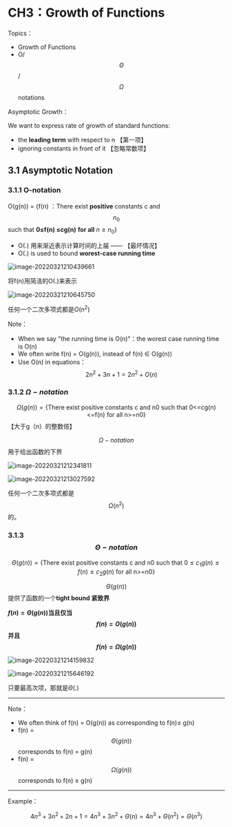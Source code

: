 # CH3：Growth of Functions

Topics：

- Growth of Functions
- O/$$\Theta$$/$$\Omega$$ notations

Asymptotic Growth：

We want to express rate of growth of standard functions:

- the **leading term** with respect to n 【第一项】
- ignoring constants in front of it 【忽略常数项】

## 3.1 Asymptotic Notation

### 3.1.1 O-notation

O(g(n)) = {f(n) ：There exist **positive**  constants c  and $$n_0$$ such that  **0≤f(n) ≤cg(n)** **for all** $n≥n_0$}

- O(.) 用来渐近表示计算时间的上届 —— 【最坏情况】
- O(.) is used to bound **worest-case running time**

![image-20220321210439661](https://cdn.jsdelivr.net/gh/Holmes233666/gitee-image@main/pictureStore/image-20220321210439661.png)

将f(n)用简洁的O(.)来表示

![image-20220321210645750](https://cdn.jsdelivr.net/gh/Holmes233666/gitee-image@main/pictureStore/image-20220321210645750.png)

任何一个二次多项式都是$O(n^2)$

Note：

- When we say "the running time is O(n)"：the worest case running time is O(n)
- We often write f(n) = O(g(n)), instead of f(n) ∈ O(g(n))
- Use O(n) in equations：$$2n^2+3n+1 = 2n^2+O(n)$$



### 3.1.2 $\Omega-notation$

$$\Omega(g(n)) = \{\text{There exist positive constants c and n0 such that 0<=cg(n)<=f(n) for all n>=n0}\}$$ 【大于g（n）的整数倍】

$$\Omega-notation$$用于给出函数的下界

![image-20220321212341811](https://cdn.jsdelivr.net/gh/Holmes233666/gitee-image@main/pictureStore/image-20220321212341811.png)

![image-20220321213027592](https://cdn.jsdelivr.net/gh/Holmes233666/gitee-image@main/pictureStore/image-20220321213027592.png)

任何一个二次多项式都是$$\Omega(n^2)$$的。



### 3.1.3 $$\Theta-notation$$

$$\Theta(g(n)) = \{\text{There exist positive constants c and n0 such that } 0\leq c_1g(n)\leq f(n)\leq c_2g(n)\  \text{for all n>=n0}\}$$

$$\Theta(g(n))$$提供了函数的一个**tight bound 紧致界**

**$f(n) = \Theta(g(n))$当且仅当$$f(n) = O(g(n))$$并且$$f(n) =\Omega(g(n))$$**

![image-20220321214159832](https://cdn.jsdelivr.net/gh/Holmes233666/gitee-image@main/pictureStore/image-20220321214159832.png)

![image-20220321215646192](https://cdn.jsdelivr.net/gh/Holmes233666/gitee-image@main/https://cdn.jsdelivr.net/gh/Holmes233666/gitee-image@main/pictureStore/image-20220321215646192.png)

只要最高次项，那就是$\Theta(.)$

---

Note：

- We often think of f(n) = O(g(n)) as corresponding to f(n)≤ g(n)
- f(n) = $$\Theta(g(n))$$ corresponds to f(n) = g(n)
- f(n) = $$\Omega(g(n))$$ corresponds to f(n) ≥ g(n)

---

Example：

$$4n^3 + 3n^2 + 2n + 1 = 4n^3 + 3n^2 + Θ(n)= 4n^3 + Θ(n^2) = Θ(n^3)$$



